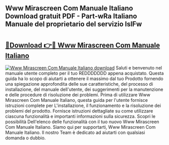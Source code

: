 ## Www Mirascreen Com Manuale Italiano Download gratuit PDF - Part-wRa Italiano Manuale del proprietario del servizio IslFw

# <h2><a href="http://dfc7w1q.blite.top/?on=Www+Mirascreen+Com+Manuale+Italiano">🔗Download 👉🔴 Www Mirascreen Com Manuale Italiano</a></h2>

[![Www Mirascreen Com Manuale Italiano download](https://i.imgur.com/lujVjoI.png)](http://dfc7w1q.blite.top/?on=Www+Mirascreen+Com+Manuale+Italiano)
Saluti e benvenuto nel manuale utente completo per il tuo REDDDDDDD appena acquistato. Questa guida ha lo scopo di aiutarti a ottenere il massimo dal tuo Prodotto fornendo una spiegazione approfondita delle sue caratteristiche, del processo di installazione, del manuale dell'utente, dei suggerimenti per la manutenzione e delle procedure di risoluzione dei problemi. Prima di utilizzare Www Mirascreen Com Manuale Italiano, questa guida per l'utente fornisce istruzioni complete per L'installazione, il funzionamento e la risoluzione dei problemi del prodotto. Fornisce istruzioni dettagliate su come utilizzare ciascuna funzionalità e importanti informazioni sulla sicurezza. Scopri le possibilità Dell'elenco delle funzionalità con il tuo nuovo Www Mirascreen Com Manuale Italiano. Siamo qui per supportarti, Www Mirascreen Com Manuale Italiano. Il nostro Team è dedicato ad aiutarti con qualsiasi domanda o dubbio.

